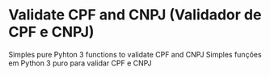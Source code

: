 # Validate CPF and CNPJ (Validador de CPF e CNPJ)
Simples pure Pyhton 3 functions to validate CPF and CNPJ
Simples funções em Python 3 puro para validar CPF e CNPJ
